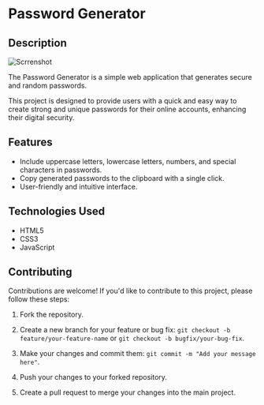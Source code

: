 # Password Generator

## Description
![Scrrenshot](https://github.com/Razen04/Password_Generator/assets/73794553/d229ddb4-1cd3-442d-ac76-b0abd76a1bb6)

The Password Generator is a simple web application that generates secure and random passwords. 

This project is designed to provide users with a quick and easy way to create strong and unique passwords for their online accounts, enhancing their digital security.

## Features

- Include uppercase letters, lowercase letters, numbers, and special characters in passwords.
- Copy generated passwords to the clipboard with a single click.
- User-friendly and intuitive interface.

## Technologies Used

- HTML5
- CSS3
- JavaScript

## Contributing

Contributions are welcome! If you'd like to contribute to this project, please follow these steps:

1. Fork the repository.

2. Create a new branch for your feature or bug fix: `git checkout -b feature/your-feature-name` or `git checkout -b bugfix/your-bug-fix`.

3. Make your changes and commit them: `git commit -m "Add your message here"`.

4. Push your changes to your forked repository.

5. Create a pull request to merge your changes into the main project.



